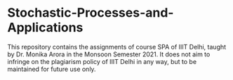 # Stochastic-Processes-and-Applications
This repository contains the assignments of course SPA of IIIT Delhi, taught by Dr. Monika Arora in the Monsoon Semester 2021.
It does not aim to infringe on the plagiarism policy of IIIT Delhi in any way, but to be maintained for future use only.
